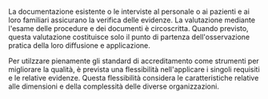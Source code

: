 La documentazione esistente o le interviste al personale o ai pazienti e ai loro familiari assicurano la verifica delle evidenze. La valutazione mediante l'esame delle procedure e dei documenti è circoscritta. Quando previsto, questa valutazione costituisce solo il punto di partenza dell'osservazione pratica della loro diffusione e applicazione.

Per utilzzare pienamente gli standard di accreditamento come strumenti per migliorare la qualità, è prevista una flessibilità nell'applicare i singoli requisiti e le relative evidenze. Questa flessibilità considera le caratteristiche relative alle dimensioni e della complessità delle diverse organizzazioni.